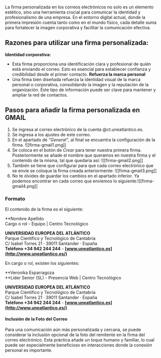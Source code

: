 La firma personalizada en los correos electrónicos no solo es un elemento estético, sino una herramienta crucial para comunicar la identidad y profesionalismo de una empresa. En el entorno digital actual, donde la primera impresión cuenta tanto como en el mundo físico, cada detalle suma para fortalecer la imagen corporativa y facilitar la comunicación efectiva.

## Razones para utilizar una firma personalizada:

**Identidad corporativa:**
   - Esta firma proporciona una identificación clara y profesional de quién está enviando el correo. Esto es esencial para establecer confianza y credibilidad desde el primer contacto.
**Refuerza la marca personal**
   - Una firma bien diseñada refuerza la identidad visual de la marca personal o corporativa, consolidando la imagen y la reputación de la organización. Este tipo de información puede ser clave para mantener y ampliar la red de contactos.

## Pasos para añadir la firma personalizada en GMAIL
1. Se ingresa al correo electrónico de la cuenta @ct.uneatlantico.es.
2. Se ingresa a los ajustes de este correo.
3. En el apartado de *"General"*, al final se encuentra la configuración de la firma. ![[firma-gmail1.png]]
4. Se coloca en el botón de *Crear* para tener nuestra primera firma. Posteriormente se añade el nombre que queramos en nuestra firma y el contenido de la misma, tal que quedaría así: ![[firma-gmail2.png]]
5. También se tiene que configurar para que cada correo electrónico que se envíe se coloque la firma creada anteriormente: ![[firma-gmail3.png]]
6. No te olvides de guardar los cambios en el apartado inferior. Ya podemos encontrar en cada correo que enviemos lo siguiente:![[firma-gmail4.png]]


### Formato
El contenido de la firma es el siguiente:

**Nombre Apellido  
Cargo o rol - Equipo | Centro Tecnológico  
  
**UNIVERSIDAD EUROPEA DEL ATLÁNTICO**    
Parque Científico y Tecnológico de Cantabria  
C/ Isabel Torres 21 · 39011 Santander · España  
**Teléfono +34 942 244 244** - **[www.uneatlantico.es](http://www.uneatlantico.es/)**

En cargo o rol, existen los siguientes:


**Veronika Esparragoza  
**Líder Senior (SL) - Presencia Web | Centro Tecnológico  
  
**UNIVERSIDAD EUROPEA DEL ATLÁNTICO**    
Parque Científico y Tecnológico de Cantabria  
C/ Isabel Torres 21 · 39011 Santander · España  
**Teléfono +34 942 244 244** - **[www.uneatlantico.es](http://www.uneatlantico.es/)**










#### Inclusión de la Foto del Correo
Para una comunicación aún más personalizada y cercana, se puede considerar la inclusión opcional de la foto del remitente en la firma del correo electrónico. Esta práctica añade un toque humano y familiar, lo cual puede ser especialmente beneficioso en interacciones donde la conexión personal es importante.
